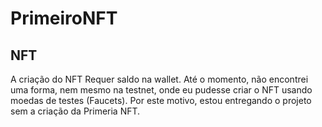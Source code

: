 # PrimeiroNFT

## NFT 

A criação do NFT Requer saldo na wallet. Até o momento, não encontrei uma forma, nem mesmo na testnet, onde eu pudesse criar o NFT usando moedas de testes (Faucets).
Por este motivo, estou entregando o projeto sem a criação da Primeria NFT.
